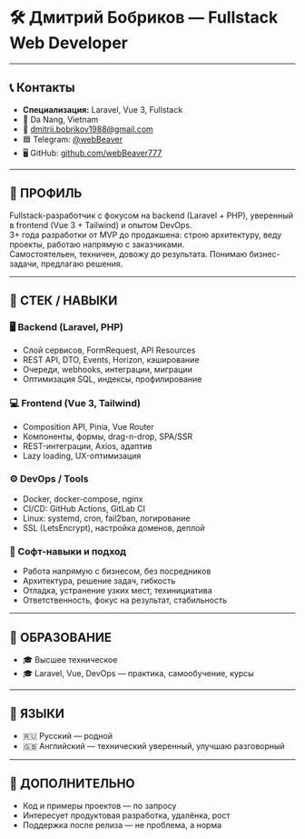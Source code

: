 # 🛠️ Дмитрий Бобриков — Fullstack Web Developer

---

## 📞 Контакты

- **Специализация:** Laravel, Vue 3, Fullstack
- 📍 Da Nang, Vietnam  
- 📧 [dmitrii.bobrikov1988@gmail.com](mailto:dmitrii.bobrikov1988@gmail.com)  
- 🟦 Telegram: [@webBeaver](https://t.me/webBeaver)  
- 🖥 GitHub: [github.com/webBeaver777](https://github.com/webBeaver777)  

---

## 🔹 ПРОФИЛЬ

Fullstack-разработчик с фокусом на backend (Laravel + PHP), уверенный в frontend (Vue 3 + Tailwind) и опытом DevOps.  
3+ года разработки от MVP до продакшена: строю архитектуру, веду проекты, работаю напрямую с заказчиками.  
Самостоятельен, техничен, довожу до результата. Понимаю бизнес-задачи, предлагаю решения.

---

## 🔹 СТЕК / НАВЫКИ

### 🖥 Backend (Laravel, PHP)
- Слой сервисов, FormRequest, API Resources  
- REST API, DTO, Events, Horizon, кэширование  
- Очереди, webhooks, интеграции, миграции  
- Оптимизация SQL, индексы, профилирование  

### 💻 Frontend (Vue 3, Tailwind)
- Composition API, Pinia, Vue Router  
- Компоненты, формы, drag-n-drop, SPA/SSR  
- REST-интеграции, Axios, адаптив  
- Lazy loading, UX-оптимизация  

### ⚙️ DevOps / Tools
- Docker, docker-compose, nginx  
- CI/CD: GitHub Actions, GitLab CI  
- Linux: systemd, cron, fail2ban, логирование  
- SSL (LetsEncrypt), настройка доменов, деплой  

### 🧠 Софт-навыки и подход
- Работа напрямую с бизнесом, без посредников  
- Архитектура, решение задач, гибкость  
- Отладка, устранение узких мест, техинициатива  
- Ответственность, фокус на результат, стабильность  

---

## 🔹 ОБРАЗОВАНИЕ

- 🎓 Высшее техническое  
- 🎓 Laravel, Vue, DevOps — практика, самообучение, курсы  

---

## 🔹 ЯЗЫКИ

- 🇷🇺 Русский — родной  
- 🇬🇧 Английский — технический уверенный, улучшаю разговорный  

---

## 🔹 ДОПОЛНИТЕЛЬНО

- Код и примеры проектов — по запросу  
- Интересует продуктовая разработка, удалёнка, рост  
- Поддержка после релиза — не проблема, а норма  
